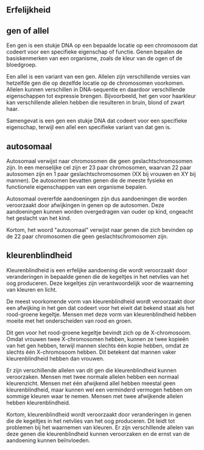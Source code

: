 ## Erfelijkheid

## gen of allel
Een gen is een stukje DNA op een bepaalde locatie op een chromosoom dat codeert voor een specifieke eigenschap of functie. Genen bepalen de basiskenmerken van een organisme, zoals de kleur van de ogen of de bloedgroep.

Een allel is een variant van een gen. Allelen zijn verschillende versies van hetzelfde gen die op dezelfde locatie op de chromosomen voorkomen. Allelen kunnen verschillen in DNA-sequentie en daardoor verschillende eigenschappen tot expressie brengen. Bijvoorbeeld, het gen voor haarkleur kan verschillende allelen hebben die resulteren in bruin, blond of zwart haar.

Samengevat is een gen een stukje DNA dat codeert voor een specifieke eigenschap, terwijl een allel een specifieke variant van dat gen is.

## autosomaal
Autosomaal verwijst naar chromosomen die geen geslachtschromosomen zijn. In een menselijke cel zijn er 23 paar chromosomen, waarvan 22 paar autosomen zijn en 1 paar geslachtschromosomen (XX bij vrouwen en XY bij mannen). De autosomen bevatten genen die de meeste fysieke en functionele eigenschappen van een organisme bepalen.

Autosomaal overerfde aandoeningen zijn dus aandoeningen die worden veroorzaakt door afwijkingen in genen op de autosomen. Deze aandoeningen kunnen worden overgedragen van ouder op kind, ongeacht het geslacht van het kind.

Kortom, het woord "autosomaal" verwijst naar genen die zich bevinden op de 22 paar chromosomen die geen geslachtschromosomen zijn.

## kleurenblindheid
Kleurenblindheid is een erfelijke aandoening die wordt veroorzaakt door veranderingen in bepaalde genen die de kegeltjes in het netvlies van het oog produceren. Deze kegeltjes zijn verantwoordelijk voor de waarneming van kleuren en licht.

De meest voorkomende vorm van kleurenblindheid wordt veroorzaakt door een afwijking in het gen dat codeert voor het eiwit dat bekend staat als het rood-groene kegeltje. Mensen met deze vorm van kleurenblindheid hebben moeite met het onderscheiden van rood en groen.

Dit gen voor het rood-groene kegeltje bevindt zich op de X-chromosoom. Omdat vrouwen twee X-chromosomen hebben, kunnen ze twee kopieën van het gen hebben, terwijl mannen slechts één kopie hebben, omdat ze slechts één X-chromosoom hebben. Dit betekent dat mannen vaker kleurenblindheid hebben dan vrouwen.

Er zijn verschillende allelen van dit gen die kleurenblindheid kunnen veroorzaken. Mensen met twee normale allelen hebben een normaal kleurenzicht. Mensen met één afwijkend allel hebben meestal geen kleurenblindheid, maar kunnen wel een verminderd vermogen hebben om sommige kleuren waar te nemen. Mensen met twee afwijkende allelen hebben kleurenblindheid.

Kortom, kleurenblindheid wordt veroorzaakt door veranderingen in genen die de kegeltjes in het netvlies van het oog produceren. Dit leidt tot problemen bij het waarnemen van kleuren. Er zijn verschillende allelen van deze genen die kleurenblindheid kunnen veroorzaken en de ernst van de aandoening kunnen beïnvloeden.
